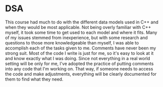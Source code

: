 # DSA

This course had much to do with the different data models used in C++ and when they would be most applicable. Not being overly familiar with C++ myself, it took some
time to get used to each model and where it fits. Many of my issues stemmed from inexperience, but with some research and questions to those more knowledgeable than 
myself, I was able to accomplish each of the tasks given to me. Comments have never been my strong suit. Most of the code I write is just for me, so it's easy to look
at it and know exactly what I was doing. Since not everything in a real world setting will be only for me, I've adopted the practice of putting comments into any
code that I'm working on. That way, if someone needs to access the code and make adjustments, everything will be clearly documented for them to find what they need.
